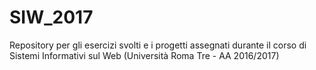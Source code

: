 # SIW_2017
Repository per gli esercizi svolti e i progetti assegnati durante il corso di Sistemi Informativi sul Web (Università Roma Tre - AA 2016/2017)
